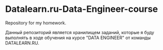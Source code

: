 # Datalearn.ru-Data-Engineer-course
Repository for my homework.

Данный репозиторий является хранилищем заданий, которые я буду выполнять в ходе обучения на курсе "DATA ENGINEER" от команды DATALEARN.RU. 
